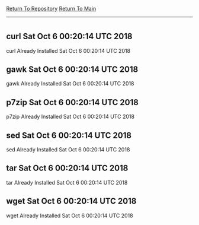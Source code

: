 [Return To Repository](https://github.com/deathbybandaid/piholeparser/)
[Return To Main](https://github.com/deathbybandaid/piholeparser/blob/master/RecentRunLogs/Mainlog.md)
____________________________________
# 
## curl Sat Oct 6 00:20:14 UTC 2018
curl Already Installed Sat Oct 6 00:20:14 UTC 2018
## gawk Sat Oct 6 00:20:14 UTC 2018
gawk Already Installed Sat Oct 6 00:20:14 UTC 2018
## p7zip Sat Oct 6 00:20:14 UTC 2018
p7zip Already Installed Sat Oct 6 00:20:14 UTC 2018
## sed Sat Oct 6 00:20:14 UTC 2018
sed Already Installed Sat Oct 6 00:20:14 UTC 2018
## tar Sat Oct 6 00:20:14 UTC 2018
tar Already Installed Sat Oct 6 00:20:14 UTC 2018
## wget Sat Oct 6 00:20:14 UTC 2018
wget Already Installed Sat Oct 6 00:20:14 UTC 2018
